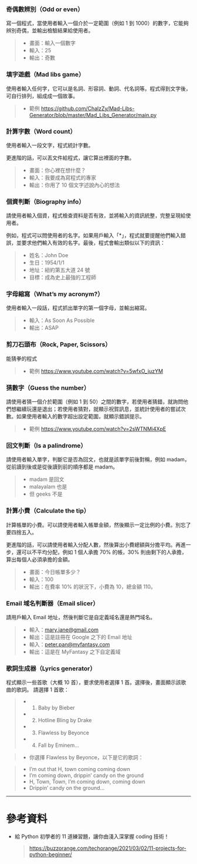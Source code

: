 ### 奇偶數辨別（Odd or even）
寫一個程式，當使用者輸入一個介於一定範圍（例如 1 到 1000）的數字，它能夠辨別奇偶，並輸出檢驗結果給使用者。
> * 畫面：輸入一個數字
> * 輸入：25
> * 輸出：奇數
### 填字遊戲（Mad libs game）
使用者輸入任何字，它可以是名詞、形容詞、動詞、代名詞等。程式得到文字後，可自行排列，組成成一個故事。
> * 範例 https://github.com/ChalzZy/Mad-Libs-Generator/blob/master/Mad_Libs_Generator/main.py
### 計算字數（Word count）
使用者輸入一段文字，程式統計字數。

更進階的話，可以丟文件給程式，讓它算出裡面的字數。
> * 畫面：你心裡在想什麼？
> * 輸入：我要成為寫程式的專家
> * 輸出：你用了 10 個文字述說內心的想法
### 個資判斷（Biography info）
請使用者輸入個資，程式檢查資料是否有效，並將輸入的資訊統整，完整呈現給使用者。

例如，程式可以問使用者的名字。如果用戶輸入「*」，程式就要提醒他們輸入錯誤，並要求他們輸入有效的名字。最後，程式會輸出類似以下的資訊：
> * 姓名：John Doe
> * 生日：1954/1/1
> * 地址：紐約第五大道 24 號
> * 目標：成為史上最強的工程師
### 字母縮寫（What’s my acronym?） 
使用者輸入一段話，程式抓出單字的第一個字母，並輸出縮寫。
> * 輸入：As Soon As Possible
> * 輸出：ASAP
### 剪刀石頭布（Rock, Paper, Scissors）
能猜拳的程式
> * 範例 https://www.youtube.com/watch?v=5wfxO_juzYM
### 猜數字（Guess the number）
請使用者猜一個介於範圍（例如 1 到 50）之間的數字，若使用者猜錯，就詢問他們想繼續玩還是退出；若使用者猜對，就顯示祝賀訊息，並統計使用者的嘗試次數。如果使用者輸入的數字超出設定範圍，就顯示錯誤提示。
> * 範例 https://www.youtube.com/watch?v=2sWTNMi4XpE
### 回文判斷（Is a palindrome）
請使用者輸入單字，判斷它是否為回文，也就是該單字前後對稱，例如 madam，從前讀到後或是從後讀到前的順序都是 madam。
> * madam 是回文
> * malayalam 也是
> * 但 geeks 不是
### 計算小費（Calculate the tip）
計算帳單的小費。可以請使用者輸入帳單金額，然後顯示一定比例的小費。別忘了要四捨五入。


更進階的話，可以請使用者輸入分配人數，然後算出小費總額與分擔平均。再進一步，還可以不平均分配，例如 1 個人承擔 70% 的帳，30% 則由剩下的人承擔，算出每個人必須承擔的金額。
> * 畫面：今日帳單多少？
> * 輸入：100
> * 輸出：在費率 10% 的狀況下，小費為 10，總金額 110。
### Email 域名判斷器（Email slicer）
請用戶輸入 Email 地址，然後判斷它是自定義域名還是熱門域名。
> * 輸入：mary.jane@gmail.com
> * 輸出：這是註冊在 Google 之下的 Email 地址
> * 輸入：peter.pan@myfantasy.com
> * 輸出：這是在 MyFantasy 之下自定義域
### 歌詞生成器（Lyrics generator）
程式顯示一些首歌（大概 10 首），要求使用者選擇 1 首。選擇後，畫面顯示該歌曲的歌詞。
請選擇 1 首歌：
> * 1. Baby by Bieber
> * 2. Hotline Bling by Drake
> * 3. Flawless by Beyonce
> * 4. Fall by Eminem…

> * 你選擇 Flawless by Beyonce，以下是它的歌詞：

> * I’m out that H, town coming coming down
> * I’m coming down, drippin’ candy on the ground
> * H, Town, Town, I’m coming down, coming down
> * Drippin’ candy on the ground…

***

# 參考資料
* 給 Python 初學者的 11 道練習題，讓你由淺入深掌握 coding 技術！
  > https://buzzorange.com/techorange/2021/03/02/11-projects-for-python-beginner/
